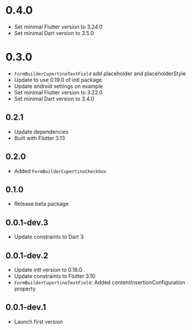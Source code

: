 # 0.4.0

* Set minimal Flutter version to 3.24.0
* Set minimal Dart version to 3.5.0

# 0.3.0

* `FormBuilderCupertinoTextField` add placeholder and placeholderStyle
* Update to use 0.19.0 of intl package
* Update android settings on example
* Set minimal Flutter version to 3.22.0
* Set minimal Dart version to 3.4.0

## 0.2.1

* Update dependencies
* Built with Flutter 3.13

## 0.2.0

* Added `FormBuilderCupertinoCheckbox`

## 0.1.0

* Release beta package

## 0.0.1-dev.3

* Update constraints to Dart 3

## 0.0.1-dev.2

* Update intl version to 0.18.0
* Update constraints to Flutter 3.10
* `FormBuilderCupertinoTextField`: Added contentInsertionConfiguration property

## 0.0.1-dev.1

* Launch first version
